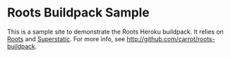 Roots Buildpack Sample
======================

This is a sample site to demonstrate the Roots Heroku buildpack. It relies on [Roots](http://roots.cx) and [Superstatic](https://github.com/divshot/superstatic). For more info, see http://github.com/carrot/roots-buildpack.
